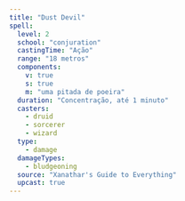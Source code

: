 ```yaml
---
title: "Dust Devil"
spell:
  level: 2
  school: "conjuration"
  castingTime: "Ação"
  range: "18 metros"
  components:
    v: true
    s: true
    m: "uma pitada de poeira"
  duration: "Concentração, até 1 minuto"
  casters:
    - druid
    - sorcerer
    - wizard
  type:
    - damage
  damageTypes:
    - bludgeoning
  source: "Xanathar's Guide to Everything"
  upcast: true
---
```

